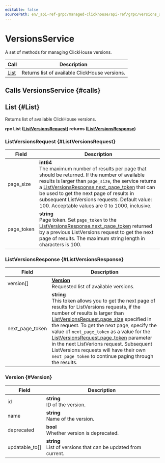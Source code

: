 ```yaml
---
editable: false
sourcePath: en/_api-ref-grpc/managed-clickhouse/api-ref/grpc/versions_service.md
---
```


# VersionsService

A set of methods for managing ClickHouse versions.

| Call | Description |
| --- | --- |
| [List](#List) | Returns list of available ClickHouse versions. |

## Calls VersionsService {#calls}

## List {#List}

Returns list of available ClickHouse versions.

**rpc List ([ListVersionsRequest](#ListVersionsRequest)) returns ([ListVersionsResponse](#ListVersionsResponse))**

### ListVersionsRequest {#ListVersionsRequest}

Field | Description
--- | ---
page_size | **int64**<br>The maximum number of results per page that should be returned. If the number of available results is larger than `page_size`, the service returns a [ListVersionsResponse.next_page_token](#ListVersionsResponse) that can be used to get the next page of results in subsequent ListVersions requests. Default value: 100. Acceptable values are 0 to 1000, inclusive.
page_token | **string**<br>Page token. Set `page_token` to the [ListVersionsResponse.next_page_token](#ListVersionsResponse) returned by a previous ListVersions request to get the next page of results. The maximum string length in characters is 100.


### ListVersionsResponse {#ListVersionsResponse}

Field | Description
--- | ---
version[] | **[Version](#Version)**<br>Requested list of available versions. 
next_page_token | **string**<br>This token allows you to get the next page of results for ListVersions requests, if the number of results is larger than [ListVersionsRequest.page_size](#ListVersionsRequest) specified in the request. To get the next page, specify the value of `next_page_token` as a value for the [ListVersionsRequest.page_token](#ListVersionsRequest) parameter in the next ListVerions request. Subsequent ListVersions requests will have their own `next_page_token` to continue paging through the results. 


### Version {#Version}

Field | Description
--- | ---
id | **string**<br>ID of the version. 
name | **string**<br>Name of the version. 
deprecated | **bool**<br>Whether version is deprecated. 
updatable_to[] | **string**<br>List of versions that can be updated from current. 


